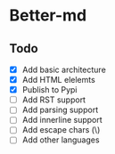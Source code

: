 # Better-md

## Todo

-   [x] Add basic architecture
-   [x] Add HTML elelemts
-   [x] Publish to Pypi
-   [ ] Add RST support
-   [ ] Add parsing support
-   [ ] Add innerline support
-   [ ] Add escape chars (\\)
-   [ ] Add other languages
